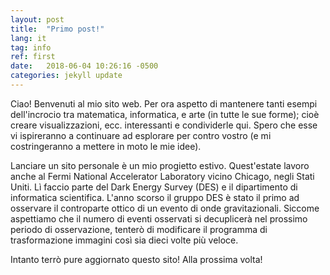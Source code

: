 ```yaml
---
layout: post
title:  "Primo post!"
lang: it
tag: info
ref: first
date:   2018-06-04 10:26:16 -0500
categories: jekyll update
---
```

Ciao! Benvenuti al mio sito web. Per ora aspetto di mantenere tanti esempi dell'incrocio tra matematica, informatica, e arte (in tutte le sue forme); cioè creare visualizzazioni, ecc. interessanti e condividerle qui. Spero che esse vi ispireranno a continuare ad esplorare per contro vostro (e mi costringeranno a mettere in moto le mie idee).

Lanciare un sito personale è un mio progietto estivo. Quest'estate lavoro anche al Fermi National Accelerator Laboratory vicino Chicago, negli Stati Uniti. Lì faccio parte del Dark Energy Survey (DES) e il dipartimento di informatica scientifica. L'anno scorso il gruppo DES è stato il primo ad osservare il controparte ottico di un evento di onde gravitazionali. Siccome aspettiamo che il numero di eventi osservati si decuplicerà nel prossimo periodo di osservazione, tenterò di modificare il programma di trasformazione immagini così sia dieci volte più veloce.

Intanto terrò pure aggiornato questo sito! Alla prossima volta!
